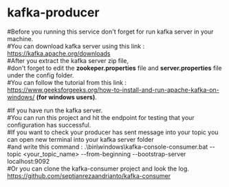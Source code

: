 # kafka-producer

#Before you running this service don't forget for run kafka server in your machine.\
#You can download kafka server using this link : https://kafka.apache.org/downloads \
#After you extract the kafka server zip file, \
#don't forget to edit the **zookeper.properties** file and **server.properties** file under the config folder. \
#You can follow the tutorial from this link : https://www.geeksforgeeks.org/how-to-install-and-run-apache-kafka-on-windows/ **(for windows users)**.

#If you have run the kafka server. \
#You can run this project and hit the endpoint for testing that your configuration has successful. \
#If you want to check your producer has sent message into your topic you can open new terminal into your kafka server folder \
#and write this command : .\bin\windows\kafka-console-consumer.bat --topic <your_topic_name> --from-beginning --bootstrap-server localhost:9092 \
#Or you can clone the kafka-consumer project and look the log. https://github.com/septianrezaandrianto/kafka-consumer

